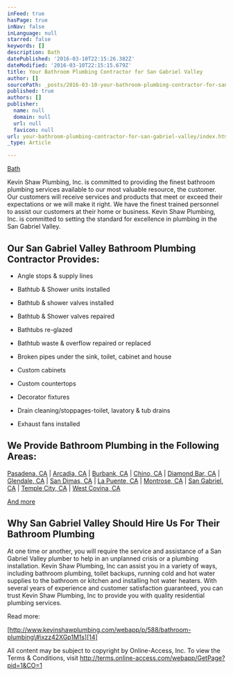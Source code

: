 ```yaml
---
inFeed: true
hasPage: true
inNav: false
inLanguage: null
starred: false
keywords: []
description: Bath
datePublished: '2016-03-10T22:15:26.382Z'
dateModified: '2016-03-10T22:15:15.679Z'
title: Your Bathroom Plumbing Contractor for San Gabriel Valley
author: []
sourcePath: _posts/2016-03-10-your-bathroom-plumbing-contractor-for-san-gabriel-valley.md
published: true
authors: []
publisher:
  name: null
  domain: null
  url: null
  favicon: null
url: your-bathroom-plumbing-contractor-for-san-gabriel-valley/index.html
_type: Article

---
```

[Bath][0]

Kevin Shaw Plumbing, Inc. is committed to providing the finest bathroom plumbing services available to our most valuable resource, the customer. Our customers will receive services and products that meet or exceed their expectations or we will make it right. We have the finest trained personnel to assist our customers at their home or business. Kevin Shaw Plumbing, Inc. is committed to setting the standard for excellence in plumbing in the San Gabriel Valley. 

## Our San Gabriel Valley Bathroom Plumbing Contractor Provides:

* Angle stops & supply lines
* Bathtub & Shower units installed
* Bathtub & shower valves installed
* Bathtub & Shower valves repaired

* Bathtubs re-glazed
* Bathtub waste & overflow repaired or replaced
* Broken pipes under the sink, toilet, cabinet and house
* Custom cabinets

* Custom countertops
* Decorator fixtures
* Drain cleaning/stoppages-toilet, lavatory & tub drains
* Exhaust fans installed

## We Provide Bathroom Plumbing in the Following Areas:

[Pasadena, CA][1] | [Arcadia, CA][2] | [Burbank, CA][3] | [Chino, CA][4] | [Diamond Bar, CA][5] | [Glendale, CA][6] | [San Dimas, CA][7] | [La Puente, CA][8] | [Montrose, CA][9] | [San Gabriel, CA][10] | [Temple City, CA][11] | [West Covina, CA][12]

[And more][13]

## Why San Gabriel Valley Should Hire Us For Their Bathroom Plumbing

At one time or another, you will require the service and assistance of a San Gabriel Valley plumber to help in an unplanned crisis or a plumbing installation. Kevin Shaw Plumbing, Inc can assist you in a variety of ways, including bathroom plumbing, toilet backups, running cold and hot water supplies to the bathroom or kitchen and installing hot water heaters. With several years of experience and customer satisfaction guaranteed, you can trust Kevin Shaw Plumbing, Inc to provide you with quality residential plumbing services.

Read more: 

[http://www.kevinshawplumbing.com/webapp/p/588/bathroom-plumbing\#ixzz42XGp1M1s][14]

All content may be subject to copyright by Online-Access, Inc. To view the Terms & Conditions, visit http://terms.online-access.com/webapp/GetPage?pid=1&CO=1 

[0]: null
[1]: http://www.kevinshawplumbing.com/webapp/p/565
[2]: http://www.kevinshawplumbing.com/webapp/p/536
[3]: http://www.kevinshawplumbing.com/webapp/p/540
[4]: http://www.kevinshawplumbing.com/webapp/p/541
[5]: http://www.kevinshawplumbing.com/webapp/p/545
[6]: http://www.kevinshawplumbing.com/webapp/p/549
[7]: http://www.kevinshawplumbing.com/webapp/p/571
[8]: http://www.kevinshawplumbing.com/webapp/p/556
[9]: http://www.kevinshawplumbing.com/webapp/p/562
[10]: http://www.kevinshawplumbing.com/webapp/p/572
[11]: http://www.kevinshawplumbing.com/webapp/p/579
[12]: http://www.kevinshawplumbing.com/webapp/p/583
[13]: http://www.kevinshawplumbing.com/
[14]: http://www.kevinshawplumbing.com/webapp/p/588/bathroom-plumbing#ixzz42XGp1M1s